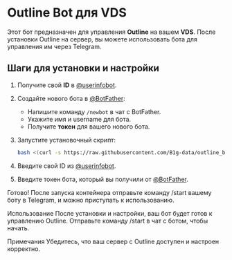 # Outline Bot для VDS

Этот бот предназначен для управления **Outline** на вашем **VDS**. После установки Outline на сервер, вы можете использовать бота для управления им через Telegram.

## Шаги для установки и настройки

1. Получите свой **ID** в [@userinfobot](https://t.me/userinfobot).
   
2. Создайте нового бота в [@BotFather](https://t.me/BotFather):
   - Напишите команду `/newbot` в чат с BotFather.
   - Укажите имя и username для бота.
   - Получите **токен** для вашего нового бота.

3. Запустите установочный скрипт:
   ```bash
   bash <(curl -s https://raw.githubusercontent.com/B1g-data/outline_bot/refs/heads/main/install_and_run.sh)
4. Введите свой ID из [@userinfobot](https://t.me/userinfobot).

5. Введите токен бота, который вы получили от [@BotFather](https://t.me/BotFather).

Готово! После запуска контейнера отправьте команду /start вашему боту в Telegram, и можно приступать к использованию.

Использование
После установки и настройки, ваш бот будет готов к управлению Outline. Отправьте команду /start в чат с ботом, чтобы начать.

Примечания
Убедитесь, что ваш сервер с Outline доступен и настроен корректно.

